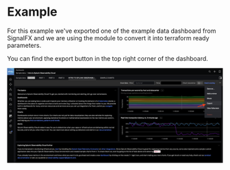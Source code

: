 # Example

For this example we've exported one of the example data dashboard from SignalFX and we are using the module to convert it into terraform ready parameters.

You can find the export button in the top right corner of the dashboard.

![Export Menu](./Export_Menu.png)
